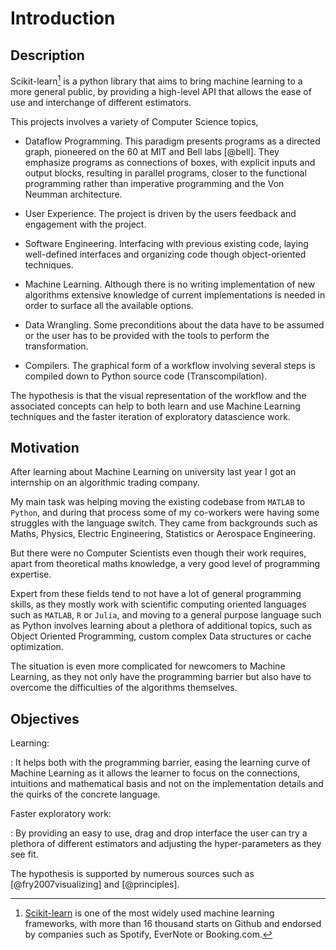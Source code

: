 Introduction
============


Description
-----------
Scikit-learn[^skl] is a python library that aims to bring machine learning to
a more general public, by providing a high-level API that allows the ease of use
and interchange of different estimators.
<!-- Cite scikit-learn paper -->

This projects involves a variety of Computer Science topics,

* Dataflow Programming. This paradigm presents programs as a directed graph,
    pioneered on the 60 at MIT and Bell labs [@bell]. They emphasize programs
    as connections of boxes, with explicit inputs and output blocks, resulting
    in parallel programs, closer to the functional programming rather than
    imperative programming and the Von Neumman architecture.

* User Experience. The project is driven by the users feedback and engagement
    with the project.

* Software Engineering. Interfacing with previous existing code, laying
    well-defined interfaces and organizing code though object-oriented
    techniques.

* Machine Learning. Although there is no writing implementation of new
    algorithms extensive knowledge of current implementations is needed in
    order to surface all the available options.

* Data Wrangling. Some preconditions about the data have to be assumed or
    the user has to be provided with the tools to perform the transformation.

* Compilers. The graphical form of a workflow involving several steps is
    compiled down to Python source code (Transcompilation).

The hypothesis is that the visual representation of the workflow and the
associated concepts can help to both learn and use Machine Learning techniques
and the faster iteration of exploratory datascience work.


Motivation
----------
After learning about Machine Learning on university last year I got an
internship on an algorithmic trading company.

My main task was helping moving the existing codebase from `MATLAB` to
`Python`, and during that process some of my co-workers were having
some struggles with the language switch. They came from backgrounds such as
Maths, Physics, Electric Engineering, Statistics or Aerospace Engineering.

But there were no Computer Scientists even though their work requires, apart
from theoretical maths knowledge, a very good level of programming expertise.

Expert from these fields tend to not have a lot of general programming skills,
as they mostly work with scientific computing oriented languages such as
`MATLAB`, `R` or `Julia`, and moving to a general purpose language such as
Python involves learning about a plethora of additional topics, such as Object
Oriented Programming, custom complex Data structures or cache optimization.

The situation is even more complicated for newcomers to Machine Learning, as
they not only have the programming barrier but also have to overcome the
difficulties of the algorithms themselves.


Objectives
----------
Learning:

:   It helps both with the programming barrier, easing the learning curve of
    Machine Learning as it allows the learner to focus on the connections,
    intuitions and mathematical basis and not on the implementation details
    and the quirks of the concrete language.

Faster exploratory work:

:    By providing an easy to use, drag and drop interface the user can try a
     plethora of different estimators and adjusting the hyper-parameters as
     they see fit.

<!-- Justify these sources. -->
The hypothesis is supported by numerous sources such as [@fry2007visualizing]
and [@principles].


[^skl]: [Scikit-learn](http://scikit-learn.org/) is one of the most widely used
        machine learning frameworks, with more than 16 thousand starts on Github
        and endorsed by companies such as Spotify, EverNote or Booking.com.
